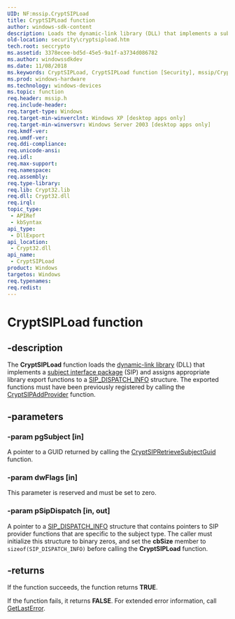 ```yaml
---
UID: NF:mssip.CryptSIPLoad
title: CryptSIPLoad function
author: windows-sdk-content
description: Loads the dynamic-link library (DLL) that implements a subject interface package (SIP) and assigns appropriate library export functions to a SIP_DISPATCH_INFO structure.
old-location: security\cryptsipload.htm
tech.root: seccrypto
ms.assetid: 3378ecee-bd5d-45e5-9a1f-a3734d086782
ms.author: windowssdkdev
ms.date: 11/08/2018
ms.keywords: CryptSIPLoad, CryptSIPLoad function [Security], mssip/CryptSIPLoad, security.cryptsipload
ms.prod: windows-hardware
ms.technology: windows-devices
ms.topic: function
req.header: mssip.h
req.include-header: 
req.target-type: Windows
req.target-min-winverclnt: Windows XP [desktop apps only]
req.target-min-winversvr: Windows Server 2003 [desktop apps only]
req.kmdf-ver: 
req.umdf-ver: 
req.ddi-compliance: 
req.unicode-ansi: 
req.idl: 
req.max-support: 
req.namespace: 
req.assembly: 
req.type-library: 
req.lib: Crypt32.lib
req.dll: Crypt32.dll
req.irql: 
topic_type:
 - APIRef
 - kbSyntax
api_type:
 - DllExport
api_location:
 - Crypt32.dll
api_name:
 - CryptSIPLoad
product: Windows
targetos: Windows
req.typenames: 
req.redist: 
---
```


# CryptSIPLoad function


## -description


The <b>CryptSIPLoad</b> function loads the <a href="https://msdn.microsoft.com/d007cbb9-b547-4dc7-bc22-b526f650f7c2">dynamic-link library</a> (DLL) that implements a <a href="https://msdn.microsoft.com/3e9d7672-2314-45c8-8178-5a0afcfd0c50">subject interface package</a> (SIP) and assigns appropriate library export functions to a <a href="https://msdn.microsoft.com/d34b5081-0af8-4dcc-8133-a91d0603d419">SIP_DISPATCH_INFO</a> structure. The exported functions must have been previously registered by calling the <a href="https://msdn.microsoft.com/99633c2f-e5ed-49e4-9c98-7501f66e5571">CryptSIPAddProvider</a> function.


## -parameters




### -param pgSubject [in]

A pointer to a GUID returned by calling the <a href="https://msdn.microsoft.com/b81472bc-6d9c-4634-a378-e39786a0ca09">CryptSIPRetrieveSubjectGuid</a> function.


### -param dwFlags [in]

This parameter is reserved and must be set to zero.


### -param pSipDispatch [in, out]

A pointer to a <a href="https://msdn.microsoft.com/d34b5081-0af8-4dcc-8133-a91d0603d419">SIP_DISPATCH_INFO</a> structure that contains pointers to SIP provider functions that are specific to the subject type. The caller must initialize this structure to binary zeros, and set the <b>cbSize</b> member to <code>sizeof(SIP_DISPATCH_INFO)</code> before calling the <b>CryptSIPLoad</b> function.


## -returns



If the function succeeds, the function returns <b>TRUE</b>.

If the function fails, it returns  <b>FALSE</b>. For extended error information, call <a href="https://msdn.microsoft.com/d852e148-985c-416f-a5a7-27b6914b45d4">GetLastError</a>.



